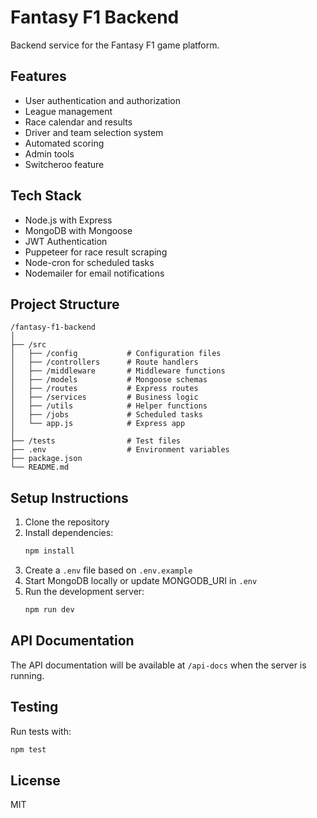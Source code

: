 # Fantasy F1 Backend

Backend service for the Fantasy F1 game platform.

## Features

- User authentication and authorization
- League management
- Race calendar and results
- Driver and team selection system
- Automated scoring
- Admin tools
- Switcheroo feature

## Tech Stack

- Node.js with Express
- MongoDB with Mongoose
- JWT Authentication
- Puppeteer for race result scraping
- Node-cron for scheduled tasks
- Nodemailer for email notifications

## Project Structure

```
/fantasy-f1-backend
│
├── /src
│   ├── /config           # Configuration files
│   ├── /controllers      # Route handlers
│   ├── /middleware       # Middleware functions
│   ├── /models           # Mongoose schemas
│   ├── /routes           # Express routes
│   ├── /services         # Business logic
│   ├── /utils            # Helper functions
│   ├── /jobs             # Scheduled tasks
│   └── app.js            # Express app
│
├── /tests                # Test files
├── .env                  # Environment variables
├── package.json
└── README.md
```

## Setup Instructions

1. Clone the repository
2. Install dependencies:
   ```bash
   npm install
   ```
3. Create a `.env` file based on `.env.example`
4. Start MongoDB locally or update MONGODB_URI in `.env`
5. Run the development server:
   ```bash
   npm run dev
   ```

## API Documentation

The API documentation will be available at `/api-docs` when the server is running.

## Testing

Run tests with:
```bash
npm test
```

## License

MIT 